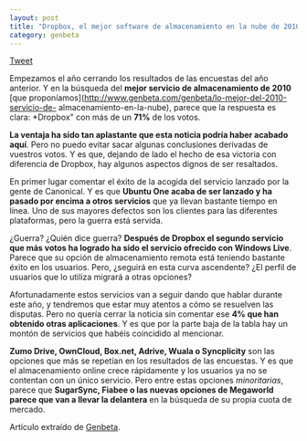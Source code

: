 ```yaml
---
layout: post
title: "Dropbox, el mejor software de almacenamiento en la nube de 2010"
category: genbeta
---
```




[Tweet](http://twitter.com/share)

Empezamos el año cerrando los resultados de las encuestas del año anterior. Y
en la búsqueda del **mejor servicio de almacenamiento de 2010** [que
proponíamos](http://www.genbeta.com/genbeta/lo-mejor-del-2010-servicio-de-
almacenamiento-en-la-nube), parece que la respuesta es clara: *Dropbox" con
más de un **71%** de los votos.

**La ventaja ha sido tan aplastante que esta noticia podría haber acabado aquí**. Pero no puedo evitar sacar algunas conclusiones derivadas de vuestros votos. Y es que, dejando de lado el hecho de esa victoria con diferencia de Dropbox, hay algunos aspectos dignos de ser resaltados.

En primer lugar comentar el éxito de la acogida del servicio lanzado por la
gente de Canonical. Y es que **Ubuntu One acaba de ser lanzado y ha pasado por
encima a otros servicios** que ya llevan bastante tiempo en línea. Uno de sus
mayores defectos son los clientes para las diferentes plataformas, pero la
guerra está servida.

¿Guerra? ¿Quién dice guerra? **Después de Dropbox el segundo servicio que más
votos ha logrado ha sido el servicio ofrecido con Windows Live**. Parece que
su opción de almacenamiento remota está teniendo bastante éxito en los
usuarios. Pero, ¿seguirá en esta curva ascendente? ¿El perfil de usuarios que
lo utiliza migrará a otras opciones?

Afortunadamente estos servicios van a seguir dando que hablar durante este
año, y tendremos que estar muy atentos a cómo se resuelven las disputas. Pero
no quería cerrar la noticia sin comentar ese **4% que han obtenido otras
aplicaciones**. Y es que por la parte baja de la tabla hay un montón de
servicios que habéis coincidido al mencionar.

**Zumo Drive, OwnCloud, Box.net, Adrive, Wuala o Syncplicity** son las opciones que más se repetían en los resultados de las encuestas. Y es que el almacenamiento online crece rápidamente y los usuarios ya no se contentan con un único servicio. Pero entre estas opciones _minoritarias_, parece que **SugarSync, Fiabee o las nuevas opciones de Megaworld parece que van a llevar la delantera** en la búsqueda de su propia cuota de mercado.

Artículo extraído de [Genbeta](http://www.genbeta.com).
